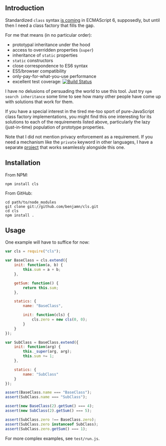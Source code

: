 Introduction
---

Standardized `class` syntax
[is coming](http://wiki.ecmascript.org/doku.php?id=strawman:maximally_minimal_classes)
in ECMAScript 6, supposedly, but until then I need a class factory that fills the gap.

For me that means (in no particular order):

* prototypal inheritance under the hood
* access to overridden properties (`super`)
* inheritance of `static` properties
* `static` constructors
* close correspondence to ES6 syntax
* ES5/browser compatibility
* only-pay-for-what-you-use performance
* excellent test coverage: [![Build Status](https://travis-ci.org/benjamn/cls.png?branch=master)](https://travis-ci.org/benjamn/cls)

I have no delusions of persuading the world to use this tool. Just try
`npm search inheritance` some time to see how many other people have come
up with solutions that work for them.

If you have a special interest in the tired me-too sport of
pure-JavaScript class factory implementations, you might find this one
interesting for its solutions to each of the requirements listed above,
particularly the lazy (just-in-time) population of prototype properties.

Note that I did not mention privacy enforcement as a requirement. If you
need a mechanism like the `private` keyword in other languages, I have a
separate [project](https://npmjs.org/package/private) that works
seamlessly alongside this one.

Installation
---
From NPM:

    npm install cls

From GitHub:

    cd path/to/node_modules
    git clone git://github.com/benjamn/cls.git
    cd cls
    npm install .

Usage
---

One example will have to suffice for now:
```js
var cls = require("cls");

var BaseClass = cls.extend({
    init: function(a, b) {
        this.sum = a + b;
    },

    getSum: function() {
        return this.sum;
    },

    statics: {
        name: "BaseClass",

        init: function(cls) {
            cls.zero = new cls(0, 0);
        }
    }
});

var SubClass = BaseClass.extend({
    init: function(arg) {
        this._super(arg, arg);
        this.sum += 1;
    },

    statics: {
        name: "SubClass"
    }
});

assert(BaseClass.name === "BaseClass");
assert(SubClass.name === "SubClass");

assert(new BaseClass(2).getSum() === 4);
assert(new SubClass(2).getSum() === 5);

assert(SubClass.zero !== BaseClass.zero);
assert(SubClass.zero instanceof SubClass);
assert(SubClass.zero.getSum() === 1);
```
For more complex examples, see `test/run.js`.
